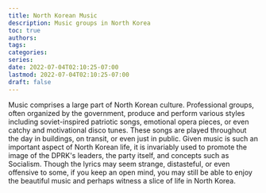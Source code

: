 ```yaml
---
title: North Korean Music
description: Music groups in North Korea
toc: true
authors:
tags:
categories:
series:
date: 2022-07-04T02:10:25-07:00
lastmod: 2022-07-04T02:10:25-07:00
draft: false
---
```



Music comprises a large part of North Korean culture. Professional groups, often organized by the government, produce and perform various styles including soviet-inspired patriotic songs, emotional opera pieces, or even catchy and motivational disco tunes. These songs are played throughout the day in buildings, on transit, or even just in public. Given music is such an important aspect of North Korean life, it is invariably used to promote the image of the DPRK's leaders, the party itself, and concepts such as Socialism. Though the lyrics may seem strange, distasteful, or even offensive to some, if you keep an open mind, you may still be able to enjoy the beautiful music and perhaps witness a slice of life in North Korea.
